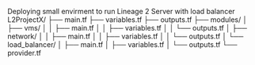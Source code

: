 Deploying small envirment to run Lineage 2 Server with load balancer
L2ProjectX/
├── main.tf
├── variables.tf
├── outputs.tf
├── modules/
│   ├── vms/
│   │   ├── main.tf
│   │   ├── variables.tf
│   │   └── outputs.tf
│   ├── network/
│   │   ├── main.tf
│   │   ├── variables.tf
│   │   └── outputs.tf
│   └── load_balancer/
│       ├── main.tf
│       ├── variables.tf
│       └── outputs.tf
└── provider.tf
